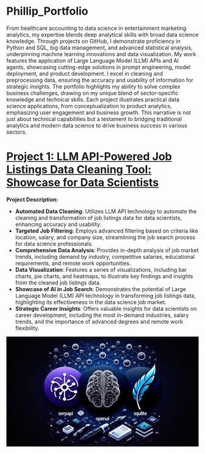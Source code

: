 # Phillip_Portfolio
From healthcare accounting to data science in entertainment marketing analytics, my expertise blends deep analytical skills with broad data science knowledge. Through projects on GitHub, I demonstrate proficiency in Python and SQL, big data management, and advanced statistical analysis, underpinning machine learning innovations and data visualization. My work features the application of Large Language Model (LLM) APIs and AI agents, showcasing cutting-edge solutions in prompt engineering, model deployment, and product development. I excel in cleaning and preprocessing data, ensuring the accuracy and usability of information for strategic insights. The portfolio highlights my ability to solve complex business challenges, drawing on my unique blend of sector-specific knowledge and technical skills. Each project illustrates practical data science applications, from conceptualization to product analytics, emphasizing user engagement and business growth. This narrative is not just about technical capabilities but a testament to bridging traditional analytics and modern data science to drive business success in various sectors.


# [Project 1: LLM API-Powered Job Listings Data Cleaning Tool: Showcase for Data Scientists]([https://github.com/Prvargas/Where_Are_The_Drugs](https://github.com/Prvargas/job-webscraper))
**Project Description:** 
- **Automated Data Cleaning**: Utilizes LLM API technology to automate the cleaning and transformation of job listings data for data scientists, enhancing accuracy and usability.
- **Targeted Job Filtering**: Employs advanced filtering based on criteria like location, salary, and company size, streamlining the job search process for data science professionals.
- **Comprehensive Data Analysis**: Provides in-depth analysis of job market trends, including demand by industry, competitive salaries, educational requirements, and remote work opportunities.
- **Data Visualization**: Features a series of visualizations, including bar charts, pie charts, and heatmaps, to illustrate key findings and insights from the cleaned job listings data.
- **Showcase of AI in Job Search**: Demonstrates the potential of Large Language Model (LLM) API technology in transforming job listings data, highlighting its effectiveness in the data science job market.
- **Strategic Career Insights**: Offers valuable insights for data scientists on career development, including the most in-demand industries, salary trends, and the importance of advanced degrees and remote work flexibility.



![DALL_E](/images/P1_DALL_E.png)




